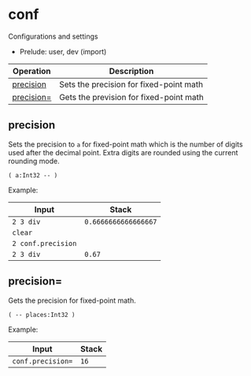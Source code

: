 <!-- import: conf -->

# conf

Configurations and settings

- Prelude: user, dev (import)

<!-- index -->

| Operation                   | Description
|-----------------------------|----------------
| [precision](#precision)     | Sets the precision for fixed-point math
| [precision=](#precision=)   | Gets the prevision for fixed-point math

## precision

Sets the precision to `a` for fixed-point math which is the number of digits
used after the decimal point. Extra digits are rounded using the current
rounding mode.

    ( a:Int32 -- )

Example:

<!-- test: places -->

| Input               | Stack
|---------------------|---------------------|
| `2 3 div`           | `0.6666666666666667`
| `clear`             |
| `2 conf.precision`  |
| `2 3 div`           | `0.67`


## precision=

Gets the precision for fixed-point math.

    ( -- places:Int32 )

Example:

<!-- test: places= -->

| Input               | Stack
|---------------------|---------------------|
| `conf.precision=`   | `16`

